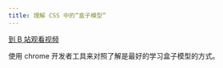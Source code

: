 ```yaml
---
title: 理解 CSS 中的“盒子模型”
---
```


[到 B 站观看视频](https://www.bilibili.com/video/BV1tK4y1C7uv)

使用 chrome 开发者工具来对照了解是最好的学习盒子模型的方式。
